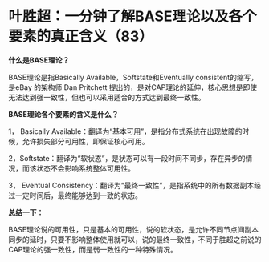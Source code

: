 # 叶胜超：一分钟了解BASE理论以及各个要素的真正含义（83）

**什么是BASE理论？**



BASE理论是指Basically Available，Softstate和Eventually consistent的缩写，是eBay 的架构师 Dan Pritchett 提出的，是对CAP理论的延伸，核心思想是即使无法达到强一致性，但也可以采用适合的方式达到最终一致性。



**BASE理论各个要素的含义是什么？**



1， Basically Available：翻译为“基本可用”，是指分布式系统在出现故障的时候，允许损失部分可用性，即保证核心可用。





2，Softstate：翻译为“软状态”，是状态可以有一段时间不同步，存在异步的情况，而该状态不会影响系统整体可用性。





3， Eventual Consistency：翻译为“最终一致性”，是指系统中的所有数据副本经过一定时间后，最终能够达到一致的状态。





**总结一下：**



BASE理论说的可用性，只是基本的可用性，说的软状态，是允许不同节点间副本同步的延时，只要不影响整体使用就可以，说的最终一致性，不同于胜超之前说的CAP理论的强一致性，而是弱一致性的一种特殊情况。
